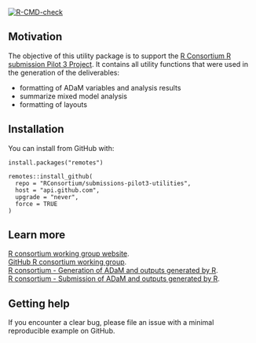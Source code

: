<!-- badges: start -->

[![R-CMD-check](https://github.com/RConsortium/submissions-pilot3-utilities/workflows/R-CMD-check/badge.svg)](https://rconsortium.github.io/submissions-pilot3-utilities/)

<!-- badges: end -->

## Motivation

The objective of this utility package is to support the [R Consortium R submission Pilot 3 Project](https://rconsortium.github.io/submissions-wg/). It contains all utility functions that were used in the generation of the deliverables:
 - formatting of ADaM variables and analysis results
 - summarize mixed model analysis
 - formatting of layouts
 
## Installation

You can install from GitHub with:

```
install.packages("remotes")

remotes::install_github(
  repo = "RConsortium/submissions-pilot3-utilities",
  host = "api.github.com",
  upgrade = "never",
  force = TRUE
)
```

## Learn more

[R consortium working group website](https://rconsortium.github.io/submissions-wg/).  
[GitHub R consortium working group](https://github.com/RConsortium/).  
[R consortium - Generation of ADaM and outputs generated by R](https://github.com/RConsortium/submissions-pilot3-adam/).  
[R consortium - Submission of ADaM and outputs generated by R](https://github.com/RConsortium/submissions-pilot3-adam-to-fda/).

## Getting help

If you encounter a clear bug, please file an issue with a minimal reproducible example on GitHub.
